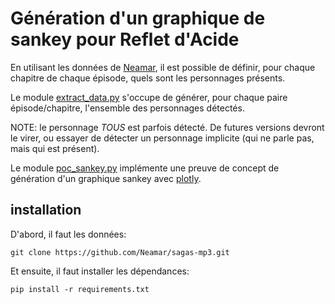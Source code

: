 # Génération d'un graphique de sankey pour Reflet d'Acide

En utilisant les données de [Neamar](https://github.com/Neamar/sagas-mp3),
il est possible de définir, pour chaque chapitre de chaque épisode,
quels sont les personnages présents.

Le module [extract_data.py](extract_data.py) s'occupe de générer,
pour chaque paire épisode/chapitre, l'ensemble des personnages détectés.

NOTE: le personnage *TOUS* est parfois détecté. De futures versions devront le virer, ou essayer de détecter un personnage implicite
(qui ne parle pas, mais qui est présent).

Le module [poc_sankey.py](poc_sankey.py) implémente une preuve de concept de
génération d'un graphique sankey avec [plotly](https://plot.ly/python/sankey-diagram).


## installation
D'abord, il faut les données:

    git clone https://github.com/Neamar/sagas-mp3.git

Et ensuite, il faut installer les dépendances:

    pip install -r requirements.txt
